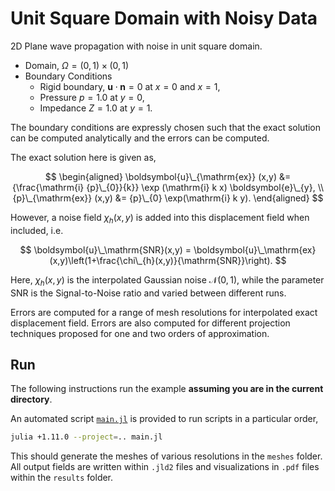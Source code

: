 # Unit Square Domain with Noisy Data

2D Plane wave propagation with noise in unit square domain.

- Domain, $\Omega=(0,1) \times (0,1)$
- Boundary Conditions
  - Rigid boundary, $\boldsymbol{u} \cdot \boldsymbol{n} = 0$ at $x=0$ and $x=1$,
  - Pressure $p=1.0$ at $y=0$,
  - Impedance $Z=1.0$ at $y=1$.

The boundary conditions are expressly chosen such that the exact solution can be computed analytically and the errors can be computed.

The exact solution here is given as,

$$
\begin{aligned}
    \boldsymbol{u}\_{\mathrm{ex}} (x,y) &= {\frac{\mathrm{i} {p}\_{0}}{k}} \exp (\mathrm{i} k x) \boldsymbol{e}\_{y}, \\
    {p}\_{\mathrm{ex}} (x,y)  &= {p}\_{0} \exp(\mathrm{i} k y).
\end{aligned}
$$

However, a noise field $\chi_{h}(x,y)$ is added into this displacement field when included, i.e.

$$
\boldsymbol{u}\_\mathrm{SNR}(x,y) = \boldsymbol{u}\_\mathrm{ex}(x,y)\left(1+\frac{\chi\_{h}(x,y)}{\mathrm{SNR}}\right).
$$

Here, $\chi_{h}(x,y)$ is the interpolated Gaussian noise $\mathcal{N}(0,1)$, while the parameter $\mathrm{SNR}$ is the Signal-to-Noise ratio and varied between different runs.

Errors are computed for a range of mesh resolutions for interpolated exact displacement field.
Errors are also computed for different projection techniques proposed for one and two orders of approximation.

## Run

The following instructions run the example **assuming you are in the current directory**.

An automated script [`main.jl`](main.jl) is provided to run scripts in a particular order,

```bash
julia +1.11.0 --project=.. main.jl
```
This should generate the meshes of various resolutions in the `meshes` folder. All output fields are written within `.jld2` files and visualizations in `.pdf` files within the `results` folder.
